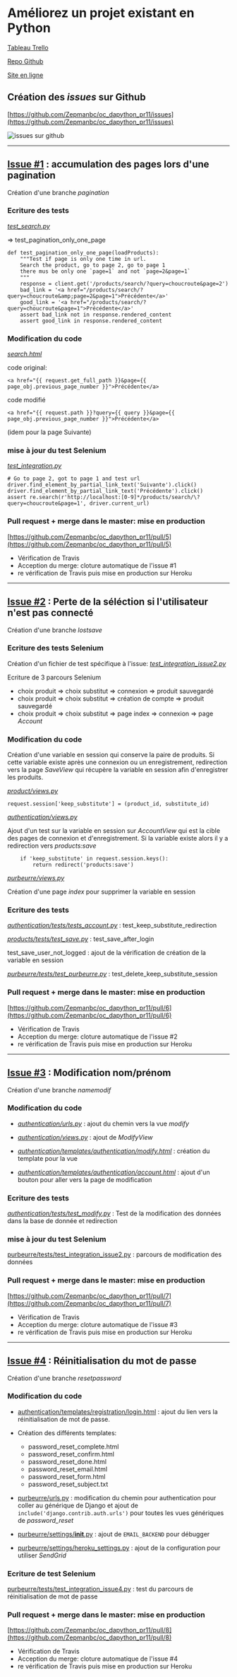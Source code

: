 # Améliorez un projet existant en Python

[Tableau Trello](https://trello.com/b/rq2AwW7O/ocdapythonpr11)

[Repo Github](https://github.com/Zepmanbc/oc_dapython_pr11)

[Site en ligne](https://bc-ocdapythonpr11.herokuapp.com/)

## Création des *issues* sur Github

[https://github.com/Zepmanbc/oc_dapython_pr11/issues](https://github.com/Zepmanbc/oc_dapython_pr11/issues)

![issues sur github](img/issues.png)

---

## [Issue #1](https://github.com/Zepmanbc/oc_dapython_pr11/issues/1) : accumulation des pages lors d'une pagination

Création d'une branche *pagination*

### Ecriture des tests

[*test_search.py*](https://github.com/Zepmanbc/oc_dapython_pr10/blob/master/purbeurre/products/tests/test_search.py)

=> test_pagination_only_one_page

    def test_pagination_only_one_page(loadProducts):
        """Test if page is only one time in url.
        Search the product, go to page 2, go to page 1
        there mus be only one `page=1` and not `page=2&page=1`
        """
        response = client.get('/products/search/?query=choucroute&page=2')
        bad_link = '<a href="/products/search/?query=choucroute&amp;page=2&page=1">Précédente</a>'
        good_link = '<a href="/products/search/?query=choucroute&page=1">Précédente</a>'
        assert bad_link not in response.rendered_content
        assert good_link in response.rendered_content

### Modification du code

[*search.html*](https://github.com/Zepmanbc/oc_dapython_pr10/blob/master/purbeurre/products/templates/products/search.html)

code original:

    <a href="{{ request.get_full_path }}&page={{ page_obj.previous_page_number }}">Précédente</a>

code modifié

    <a href="{{ request.path }}?query={{ query }}&page={{ page_obj.previous_page_number }}">Précédente</a>

(idem pour la page Suivante)

### mise à jour du test Selenium

[*test_integration.py*](https://github.com/Zepmanbc/oc_dapython_pr11/blob/master/purbeurre/purbeurre/tests/test_integration.py)

    # Go to page 2, got to page 1 and test url
    driver.find_element_by_partial_link_text('Suivante').click()
    driver.find_element_by_partial_link_text('Précédente').click()
    assert re.search(r'http://localhost:[0-9]*/products/search/\?query=choucroute&page=1', driver.current_url)

### Pull request + merge dans le master: mise en production

[https://github.com/Zepmanbc/oc_dapython_pr11/pull/5](https://github.com/Zepmanbc/oc_dapython_pr11/pull/5)

* Vérification de Travis
* Acception du merge: cloture automatique de l'issue #1
* re vérification de Travis puis mise en production sur Heroku

---

## [Issue #2](https://github.com/Zepmanbc/oc_dapython_pr11/issues/2) : Perte de la séléction si l'utilisateur n'est pas connecté

Création d'une branche *lostsave*

### Ecriture des tests Selenium

Création d'un fichier de test spécifique à l'issue: [*test_integration_issue2.py*](https://github.com/Zepmanbc/oc_dapython_pr11/blob/master/purbeurre/purbeurre/tests/test_integration_issue2.py)

Ecriture de 3 parcours Selenium

* choix produit => choix substitut => connexion => produit sauvegardé
* choix produit => choix substitut => création de compte => produit sauvegardé
* choix produit => choix substitut => page index => connexion => page *Account*

### Modification du code

Création d'une variable en session qui conserve la paire de produits. Si cette variable existe après une connexion ou un enregistrement, redirection vers la page *SaveView* qui récupère la variable en session afin d'enregistrer les produits.

[*product/views.py*](https://github.com/Zepmanbc/oc_dapython_pr11/blob/master/purbeurre/products/views.py)

    request.session['keep_substitute'] = (product_id, substitute_id)

[*authentication/views.py*](https://github.com/Zepmanbc/oc_dapython_pr11/blob/master/purbeurre/authentication/views.py)

Ajout d'un test sur la variable en session sur *AccountView* qui est la cible des pages de connexion et d'enregistrement. Si la variable existe alors il y a redirection vers *products:save*

        if 'keep_substitute' in request.session.keys():
            return redirect('products:save')

[*purbeurre/views.py*](https://github.com/Zepmanbc/oc_dapython_pr11/tree/master/purbeurre/purbeurre/views.py)

Création d'une page *index* pour supprimer la variable en session

### Ecriture des tests

[*authentication/tests/tests_account.py*](https://github.com/Zepmanbc/oc_dapython_pr11/blob/master/purbeurre/authentication/tests/test_account.py) : test_keep_substitute_redirection

[*products/tests/test_save.py*](https://github.com/Zepmanbc/oc_dapython_pr11/blob/master/purbeurre/products/tests/test_save.py) : test_save_after_login

test_save_user_not_logged : ajout de la vérification de création de la variable en session

[*purbeurre/tests/test_purbeurre.py*](https://github.com/Zepmanbc/oc_dapython_pr11/blob/master/purbeurre/purbeurre/tests/test_purbeurre.py) : test_delete_keep_substitute_session

### Pull request + merge dans le master: mise en production

[https://github.com/Zepmanbc/oc_dapython_pr11/pull/6](https://github.com/Zepmanbc/oc_dapython_pr11/pull/6)

* Vérification de Travis
* Acception du merge: cloture automatique de l'issue #2
* re vérification de Travis puis mise en production sur Heroku

---

## [Issue #3](https://github.com/Zepmanbc/oc_dapython_pr11/issues/3) : Modification nom/prénom

Création d'une branche *namemodif*

### Modification du code

* [*authentication/urls.py*](https://github.com/Zepmanbc/oc_dapython_pr11/blob/master/purbeurre/authentication/urls.py) : ajout du chemin vers la vue *modify*

* [*authentication/views.py*](https://github.com/Zepmanbc/oc_dapython_pr11/blob/master/purbeurre/authentication/views.py) : ajout de *ModifyView*

* [*authentication/templates/authentication/modify.html*](https://github.com/Zepmanbc/oc_dapython_pr11/blob/master/purbeurre/authentication/templates/authentication/modify.html) : création du template pour la vue

* [*authentication/templates/authentication/account.html*](https://github.com/Zepmanbc/oc_dapython_pr11/blob/master/purbeurre/authentication/templates/authentication/account.html) : ajout d'un bouton pour aller vers la page de modification

### Ecriture des tests

[*authentication/tests/test_modify.py*](https://github.com/Zepmanbc/oc_dapython_pr11/blob/master/purbeurre/authentication/tests/test_modify.py) : Test de la modification des données dans la base de donnée et redirection

### mise à jour du test Selenium

[purbeurre/tests/test_integration_issue2.py](https://github.com/Zepmanbc/oc_dapython_pr11/blob/master/purbeurre/purbeurre/tests/test_integration_issue2.py) : parcours de modification des données

### Pull request + merge dans le master: mise en production

[https://github.com/Zepmanbc/oc_dapython_pr11/pull/7](https://github.com/Zepmanbc/oc_dapython_pr11/pull/7)

* Vérification de Travis
* Acception du merge: cloture automatique de l'issue #3
* re vérification de Travis puis mise en production sur Heroku

---

## [Issue #4](https://github.com/Zepmanbc/oc_dapython_pr11/issues/4) : Réinitialisation du mot de passe

Création d'une branche *resetpassword*

### Modification du code

* [authentication/templates/registration/login.html](https://github.com/Zepmanbc/oc_dapython_pr11/blob/master/purbeurre/authentication/templates/registration/login.html) : ajout du lien vers la réinitialisation de mot de passe.

* Création des différents templates:
    * password_reset_complete.html
    * password_reset_confirm.html
    * password_reset_done.html
    * password_reset_email.html
    * password_reset_form.html
    * password_reset_subject.txt

* [purbeurre/urls.py](https://github.com/Zepmanbc/oc_dapython_pr11/blob/master/purbeurre/purbeurre/urls.py) : modification du chemin pour authentication pour coller au générique de Django et ajout de `include('django.contrib.auth.urls')` pour toutes les vues génériques de *password_reset*

* [purbeurre/settings/__init__.py](https://github.com/Zepmanbc/oc_dapython_pr11/blob/master/purbeurre/purbeurre/settings/__init__.py) : ajout de `EMAIL_BACKEND` pour débugger

* [purbeurre/settings/heroku_settings.py](https://github.com/Zepmanbc/oc_dapython_pr11/blob/master/purbeurre/purbeurre/settings/heroku_settings.py) : ajout de la configuration pour utiliser *SendGrid*

### Ecriture de test Selenium

[purbeurre/tests/test_integration_issue4.py](https://github.com/Zepmanbc/oc_dapython_pr11/blob/master/purbeurre/purbeurre/tests/test_integration_issue4.py) : test du parcours de réinitialisation de mot de passe

### Pull request + merge dans le master: mise en production


[https://github.com/Zepmanbc/oc_dapython_pr11/pull/8](https://github.com/Zepmanbc/oc_dapython_pr11/pull/8)

* Vérification de Travis
* Acception du merge: cloture automatique de l'issue #4
* re vérification de Travis puis mise en production sur Heroku